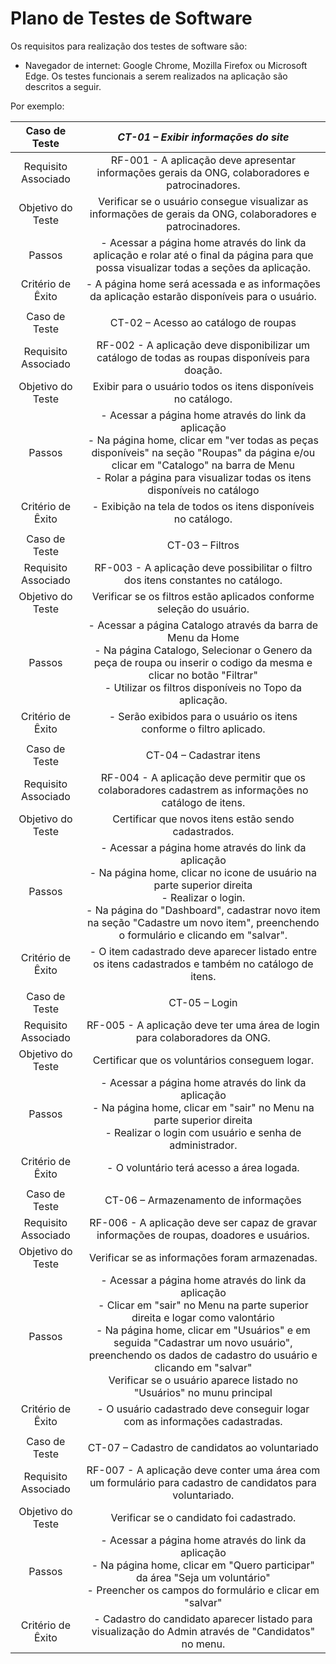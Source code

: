 # Plano de Testes de Software

Os requisitos para realização dos testes de software são:

* Navegador de internet: Google Chrome, Mozilla Firefox ou Microsoft Edge.
Os testes funcionais a serem realizados na aplicação são descritos a seguir.

Por exemplo:
 
| **Caso de Teste** 	| *CT-01 – Exibir informações do site*	|
|:---:	|:---:	|
|	Requisito Associado 	| RF-001 - A aplicação deve apresentar informações gerais da ONG, colaboradores e patrocinadores. |
| Objetivo do Teste 	| Verificar se o usuário consegue visualizar as informações de gerais da ONG, colaboradores e patrocinadores. |
| Passos 	| - Acessar a página home através do link da aplicação e rolar até o final da página para que possa visualizar todas a seções da aplicação. |
|Critério de Êxito | - A página home será acessada e as informações da aplicação estarão disponíveis para o usuário. |
|  	|  	|
| Caso de Teste 	| CT-02 – Acesso ao catálogo de roupas	|
|Requisito Associado | RF-002	- A aplicação deve disponibilizar um catálogo de todas as roupas disponíveis para doação. |
| Objetivo do Teste 	| Exibir para o usuário todos os itens disponíveis no catálogo. |
| Passos 	| - Acessar a página home através do link da aplicação <br> - Na página home, clicar em "ver todas as peças disponíveis" na seção "Roupas" da página e/ou clicar em "Catalogo" na barra de Menu <br> - Rolar a página para visualizar todas os itens disponíveis no catálogo <br> |
|Critério de Êxito | - Exibição na tela de todos os itens disponíveis no catálogo. |
|  	|  	|
| Caso de Teste 	| CT-03 – Filtros	|
|Requisito Associado | RF-003	- A aplicação deve possibilitar o filtro dos itens constantes no catálogo. |
| Objetivo do Teste 	| Verificar se os filtros estão aplicados conforme seleção do usuário. |
| Passos 	| - Acessar a página Catalogo através da barra de Menu da Home <br> - Na página Catalogo, Selecionar o Genero da peça de roupa ou inserir o codigo da mesma e clicar no botão "Filtrar" <br> - Utilizar os filtros disponíveis no Topo da aplicação. <br> |
|Critério de Êxito | - Serão exibidos para o usuário os itens conforme o filtro aplicado. |
|  	|  	|
| Caso de Teste 	| CT-04 – Cadastrar itens	|
|Requisito Associado | RF-004	- A aplicação deve permitir que os colaboradores cadastrem as informações no catálogo de itens. |
| Objetivo do Teste 	| Certificar que novos itens estão sendo cadastrados. |
| Passos 	| - Acessar a página home através do link da aplicação <br> - Na página home, clicar no icone de usuário na parte superior direita <br> - Realizar o login. <br> - Na página do "Dashboard", cadastrar novo item na seção "Cadastre um novo item", preenchendo o formulário e clicando em "salvar". <br> |
|Critério de Êxito | - O item cadastrado deve aparecer listado entre os itens cadastrados e também no catálogo de itens. |
|  	|  	|
| Caso de Teste 	| CT-05 – Login	|
|Requisito Associado | RF-005	- A aplicação deve ter uma área de login para colaboradores da ONG. |
| Objetivo do Teste 	| Certificar que os voluntários conseguem logar. |
| Passos 	| - Acessar a página home através do link da aplicação <br> - Na página home, clicar em "sair" no Menu na parte superior direita <br> - Realizar o login com usuário e senha de administrador. <br> |
|Critério de Êxito | - O voluntário terá acesso a área logada. |
|  	|  	|
| Caso de Teste 	| CT-06 – Armazenamento de informações 	|
|Requisito Associado | RF-006	- A aplicação deve ser capaz de gravar informações de roupas, doadores e usuários. |
| Objetivo do Teste 	| Verificar se as informações foram armazenadas. |
| Passos 	| - Acessar a página home através do link da aplicação <br> - Clicar em "sair" no Menu na parte superior direita e logar como valontário <br> - Na página home, clicar em "Usuários" e em seguida "Cadastrar um novo usuário", preenchendo os dados de cadastro do usuário e clicando em "salvar" <br> Verificar se o usuário aparece listado no "Usuários" no munu principal <br> |
|Critério de Êxito | - O usuário cadastrado deve conseguir logar com as informações cadastradas. |
|  	|  	|
| Caso de Teste 	| CT-07 – Cadastro de candidatos ao voluntariado |
|Requisito Associado | RF-007	- A aplicação deve conter uma área com um formulário para cadastro de candidatos para voluntariado. |
| Objetivo do Teste 	| Verificar se o candidato foi cadastrado. |
| Passos 	| - Acessar a página home através do link da aplicação <br> - Na página home, clicar em "Quero participar" da área "Seja um voluntário" <br> - Preencher os campos do formulário e clicar em "salvar" <br> |
|Critério de Êxito | - Cadastro do candidato aparecer listado para visualização do Admin através de "Candidatos" no menu. |
